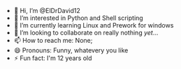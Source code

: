 - 👋 Hi, I’m @ElDrDavid12
- 👀 I’m interested in Python and Shell scripting
- 🌱 I’m currently learning Linux and Prework for windows
- 💞️ I’m looking to collaborate on really nothing _yet_...
- 📫 How to reach me: None;
- 😄 Pronouns: Funny, whatevery you like
- ⚡ Fun fact: I'm 12 years old

<!---
ElDrDavid12/ElDrDavid12 is a ✨ special ✨ repository because its `README.md` (this file) appears on your GitHub profile.
You can click the Preview link to take a look at your changes.
--->
